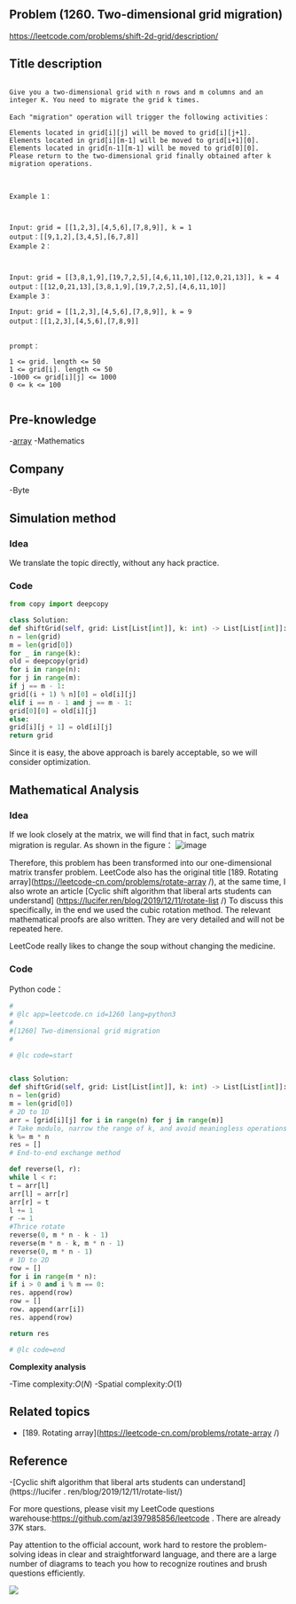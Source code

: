 ## Problem (1260. Two-dimensional grid migration)

https://leetcode.com/problems/shift-2d-grid/description/

## Title description

```

Give you a two-dimensional grid with n rows and m columns and an integer K. You need to migrate the grid k times.

Each "migration" operation will trigger the following activities：

Elements located in grid[i][j] will be moved to grid[i][j+1].
Elements located in grid[i][m-1] will be moved to grid[i+1][0].
Elements located in grid[n-1][m-1] will be moved to grid[0][0].
Please return to the two-dimensional grid finally obtained after k migration operations.



Example 1：



Input: grid = [[1,2,3],[4,5,6],[7,8,9]], k = 1
output：[[9,1,2],[3,4,5],[6,7,8]]
Example 2：



Input: grid = [[3,8,1,9],[19,7,2,5],[4,6,11,10],[12,0,21,13]], k = 4
output：[[12,0,21,13],[3,8,1,9],[19,7,2,5],[4,6,11,10]]
Example 3：

Input: grid = [[1,2,3],[4,5,6],[7,8,9]], k = 9
output：[[1,2,3],[4,5,6],[7,8,9]]


prompt：

1 <= grid. length <= 50
1 <= grid[i]. length <= 50
-1000 <= grid[i][j] <= 1000
0 <= k <= 100


```

## Pre-knowledge

-[array](https://github.com/azl397985856/leetcode/blob/master/thinkings/basic-data-structure.md)
-Mathematics

## Company

-Byte

## Simulation method

### Idea

We translate the topic directly, without any hack practice.

### Code

```python
from copy import deepcopy

class Solution:
def shiftGrid(self, grid: List[List[int]], k: int) -> List[List[int]]:
n = len(grid)
m = len(grid[0])
for _ in range(k):
old = deepcopy(grid)
for i in range(n):
for j in range(m):
if j == m - 1:
grid[(i + 1) % n][0] = old[i][j]
elif i == n - 1 and j == m - 1:
grid[0][0] = old[i][j]
else:
grid[i][j + 1] = old[i][j]
return grid
```

Since it is easy, the above approach is barely acceptable, so we will consider optimization.

## Mathematical Analysis

### Idea

If we look closely at the matrix, we will find that in fact, such matrix migration is regular. As shown in the figure：
![image](https://p.ipic.vip/6w6n0m.jpg)

Therefore, this problem has been transformed into our one-dimensional matrix transfer problem. LeetCode also has the original title [189. Rotating array](https://leetcode-cn.com/problems/rotate-array /), at the same time, I also wrote an article [Cyclic shift algorithm that liberal arts students can understand] (https://lucifer.ren/blog/2019/12/11/rotate-list /) To discuss this specifically, in the end we used the cubic rotation method. The relevant mathematical proofs are also written. They are very detailed and will not be repeated here.

LeetCode really likes to change the soup without changing the medicine.

### Code

Python code：

```python
#
# @lc app=leetcode.cn id=1260 lang=python3
#
#[1260] Two-dimensional grid migration
#

# @lc code=start


class Solution:
def shiftGrid(self, grid: List[List[int]], k: int) -> List[List[int]]:
n = len(grid)
m = len(grid[0])
# 2D to 1D
arr = [grid[i][j] for i in range(n) for j in range(m)]
# Take modulo, narrow the range of k, and avoid meaningless operations
k %= m * n
res = []
# End-to-end exchange method

def reverse(l, r):
while l < r:
t = arr[l]
arr[l] = arr[r]
arr[r] = t
l += 1
r -= 1
#Thrice rotate
reverse(0, m * n - k - 1)
reverse(m * n - k, m * n - 1)
reverse(0, m * n - 1)
# 1D to 2D
row = []
for i in range(m * n):
if i > 0 and i % m == 0:
res. append(row)
row = []
row. append(arr[i])
res. append(row)

return res

# @lc code=end

```

**Complexity analysis**

-Time complexity:$O(N)$
-Spatial complexity:$O(1)$

## Related topics

- [189. Rotating array](https://leetcode-cn.com/problems/rotate-array /)

## Reference

-[Cyclic shift algorithm that liberal arts students can understand] (https://lucifer . ren/blog/2019/12/11/rotate-list/)

For more questions, please visit my LeetCode questions warehouse:https://github.com/azl397985856/leetcode . There are already 37K stars.

Pay attention to the official account, work hard to restore the problem-solving ideas in clear and straightforward language, and there are a large number of diagrams to teach you how to recognize routines and brush questions efficiently.

![](https://p.ipic.vip/4y5jnr.jpg)
